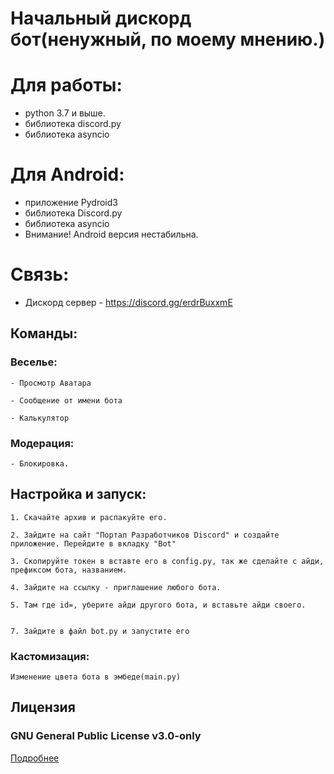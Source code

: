 # Начальный дискорд бот(ненужный, по моему мнению.)
# Для работы:
 - python 3.7 и выше. 
 - библиотека discord.py
 - библиотека asyncio
# Для Android:
 - приложение Pydroid3
 - библиотека Discord.py
 - библиотека asyncio
 - Внимание! Android версия нестабильна. 
# Связь:
 - Дискорд сервер - https://discord.gg/erdrBuxxmE
## Команды:

### Веселье:

	- Просмотр Аватара

	- Сообщение от имени бота

	- Калькулятор

### Модерация:

	- Блокировка. 

##  Настройка и запуск:

	1. Скачайте архив и распакуйте его. 

	2. Зайдите на сайт "Портал Разработчиков Discord" и создайте приложение. Перейдите в вкладку "Bot" 

	3. Скопируйте токен в вставте его в config.py, так же сделайте с айди, префиксом бота, названием. 

	4. Зайдите на ссылку - приглашение любого бота. 

	5. Там где id=, уберите айди другого бота, и вставьте айди своего. 


	7. Зайдите в файл bot.py и запустите его


### Кастомизация:

	Изменение цвета бота в эмбеде(main.py)

## Лицензия

### GNU General Public License v3.0-only

[Подробнее](http://www.gnu.org/licenses/#GPL)

